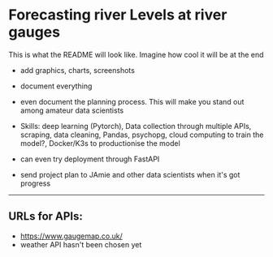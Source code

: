 # Forecasting river Levels at river gauges

This is what the README will look like. Imagine how cool it will be at the end


- add graphics, charts, screenshots
- document everything
- even document the planning process. This will make you stand out among amateur data scientists
- Skills: deep learning (Pytorch), Data collection through multiple APIs, scraping, data cleaning, Pandas, psychopg, cloud computing to train the model?, Docker/K3s to productionise the model

- can even try deployment through FastAPI
- send project plan to JAmie and other data scientists when it's got progress


-----
## URLs for APIs:
- https://www.gaugemap.co.uk/
-  weather API hasn't been chosen yet